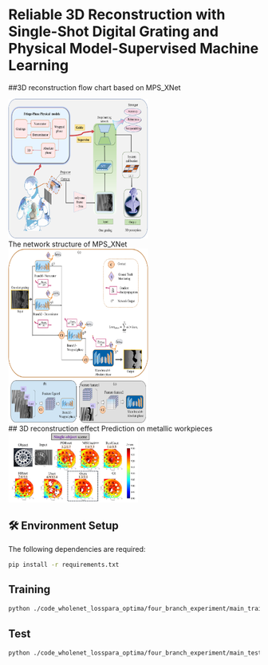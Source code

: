 # Reliable 3D Reconstruction with Single-Shot Digital Grating and Physical Model-Supervised Machine Learning
##3D reconstruction flow chart based on MPS_XNet 
<div>
 <img src="./code_wholenet_losspara_optima/images1/main_figure.png" height="280" width="280"/ >
</div>
 The network structure of MPS_XNet 
 <div>
 <img src="./code_wholenet_losspara_optima/images1/psmp_x.png" height="350" width="280"/>
</div>
## 3D reconstruction effect
Prediction on metallic workpieces
<div>
<img src="./code_wholenet_losspara_optima/images1/3D_metal1.png" height="140" width="260"/>
</div>

   
## 🛠️ Environment Setup

The following dependencies are required:

```bash
pip install -r requirements.txt
```
## Training

```bash
python ./code_wholenet_losspara_optima/four_branch_experiment/main_train.py \
```

## Test

```bash
python ./code_wholenet_losspara_optima/four_branch_experiment/main_test.py \
```
